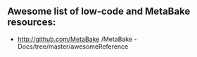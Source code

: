 
## Awesome list of low-code and MetaBake resources:

- http://github.com/MetaBake /MetaBake -Docs/tree/master/awesomeReference